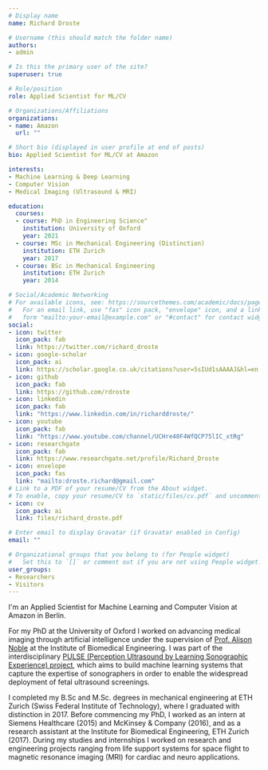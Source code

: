 ```yaml
---
# Display name
name: Richard Droste

# Username (this should match the folder name)
authors:
- admin

# Is this the primary user of the site?
superuser: true

# Role/position
role: Applied Scientist for ML/CV

# Organizations/Affiliations
organizations:
- name: Amazon
  url: ""

# Short bio (displayed in user profile at end of posts)
bio: Applied Scientist for ML/CV at Amazon

interests:
- Machine Learning & Deep Learning
- Computer Vision
- Medical Imaging (Ultrasound & MRI)

education:
  courses:
  - course: PhD in Engineering Science"
    institution: University of Oxford
    year: 2021
  - course: MSc in Mechanical Engineering (Distinction)
    institution: ETH Zurich
    year: 2017
  - course: BSc in Mechanical Engineering
    institution: ETH Zurich
    year: 2014

# Social/Academic Networking
# For available icons, see: https://sourcethemes.com/academic/docs/page-builder/#icons
#   For an email link, use "fas" icon pack, "envelope" icon, and a link in the
#   form "mailto:your-email@example.com" or "#contact" for contact widget.
social:
- icon: twitter
  icon_pack: fab
  link: https://twitter.com/richard_droste
- icon: google-scholar
  icon_pack: ai
  link: https://scholar.google.co.uk/citations?user=5sIUd1sAAAAJ&hl=en
- icon: github
  icon_pack: fab
  link: https://github.com/rdroste
- icon: linkedin
  icon_pack: fab
  link: "https://www.linkedin.com/in/richarddroste/"
- icon: youtube
  icon_pack: fab
  link: "https://www.youtube.com/channel/UCHre40F4WfQCP75lIC_xtRg"
- icon: researchgate
  icon_pack: fab
  link: https://www.researchgate.net/profile/Richard_Droste
- icon: envelope
  icon_pack: fas
  link: "mailto:droste.richard@gmail.com"
# Link to a PDF of your resume/CV from the About widget.
# To enable, copy your resume/CV to `static/files/cv.pdf` and uncomment the lines below.
- icon: cv
  icon_pack: ai
  link: files/richard_droste.pdf

# Enter email to display Gravatar (if Gravatar enabled in Config)
email: ""

# Organizational groups that you belong to (for People widget)
#   Set this to `[]` or comment out if you are not using People widget.
user_groups:
- Researchers
- Visitors
---
```

<!-- 
Richard Droste graduated with distinction from ETH Zurich with B.Sc. (2014) and M.Sc.(2017) degrees in mechanical engineering.
Before commencing his Ph.D. in engineering science at the University of Oxford in 2017, he worked as an intern at Siemens Healthcare, Germany, in 2015, at McKinsey & Company, Germany, in 2016, and as a research assistant at the Institute for Biomedical Engineering, ETH Zurich in 2017.

Currently, Richard is working on the interdisciplinary PULSE (Perception Ultrasound by Learning Sonographic Experience) project.
The aim of the project is to build machine learning systems that capture the expertise of sonographers in order to 
enable the widespread deployment of fetal ultrasound screenings.
 -->

I'm an Applied Scientist for Machine Learning and Computer Vision at Amazon in Berlin.

For my PhD at the University of Oxford I worked on advancing medical imaging through artificial intelligence under the supervision of [Prof. Alison Noble](https://en.wikipedia.org/wiki/Alison_Noble) at the Institute of Biomedical Engineering.
I was part of the interdisciplinary [PULSE (Perception Ultrasound by Learning Sonographic Experience) project](https://eng.ox.ac.uk/pulse/), which aims to build machine learning systems that capture the expertise of sonographers in order to enable the widespread deployment of fetal ultrasound screenings.

I completed my B.Sc and M.Sc. degrees in mechanical engineering at ETH Zurich (Swiss Federal Institute of Technology), where I graduated with distinction in 2017.
Before commencing my PhD, I worked as an intern at Siemens Healthcare (2015) and McKinsey & Company (2016), and as a research assistant at the Institute for Biomedical Engineering, ETH Zurich (2017).
During my studies and internships I worked on research and engineering projects ranging from life support systems for space flight to magnetic resonance imaging (MRI) for cardiac and neuro applications.

<!---
# develop assistive technologies that
# To this end, 
# His research interests include machine learning, computer vision, and their application to medical image analysis.
-->
